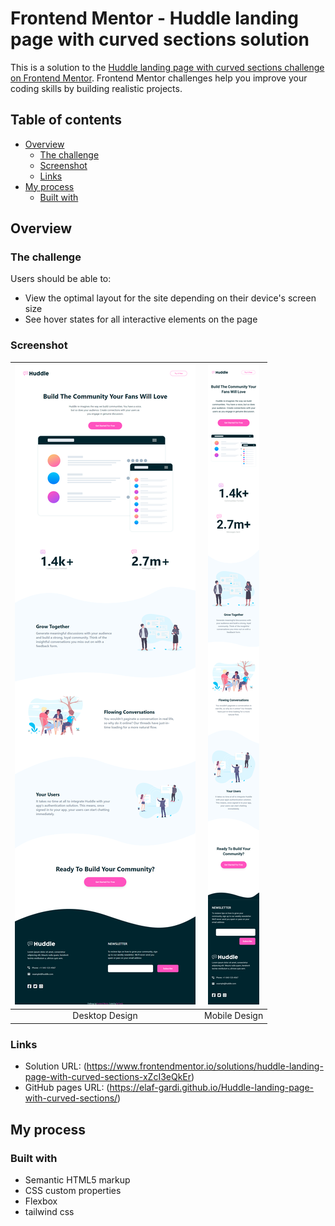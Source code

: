 # Frontend Mentor - Huddle landing page with curved sections solution

This is a solution to the [Huddle landing page with curved sections challenge on Frontend Mentor](https://www.frontendmentor.io/challenges/huddle-landing-page-with-curved-sections-5ca5ecd01e82137ec91a50f2). Frontend Mentor challenges help you improve your coding skills by building realistic projects. 

## Table of contents

- [Overview](#overview)
  - [The challenge](#the-challenge)
  - [Screenshot](#screenshot)
  - [Links](#links)
- [My process](#my-process)
  - [Built with](#built-with)


## Overview

### The challenge

Users should be able to:

- View the optimal layout for the site depending on their device's screen size
- See hover states for all interactive elements on the page

### Screenshot

| ![Image 1](./images/screenshot.png) | ![Image 2](./images/screenshotMobile.jpg) |
|:-----------------------:|:-----------------------:|
|     Desktop Design  |    Mobile Design  |

### Links

- Solution URL: (https://www.frontendmentor.io/solutions/huddle-landing-page-with-curved-sections-xZcI3eQkEr)
- GitHub pages URL: (https://elaf-gardi.github.io/Huddle-landing-page-with-curved-sections/)

## My process

### Built with

- Semantic HTML5 markup
- CSS custom properties
- Flexbox
- tailwind css
